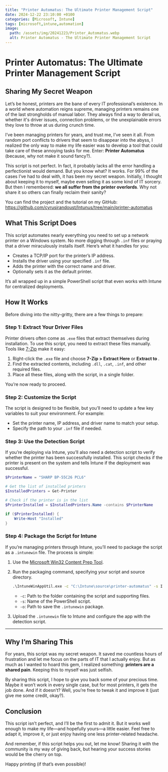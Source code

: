 ```yaml
---
title: "Printer Automatus: The Ultimate Printer Management Script"
date: 2024-12-22 23:10:00 +0100
categories: [Microsoft, Intune] 
tags: [microsoft,intune,automation]
image:
  path: /assets/img/20241223/Printer_Automatus.webp
  alt: Printer Automatus - The Ultimate Printer Management Script
---
```


# Printer Automatus: The Ultimate Printer Management Script

## Sharing My Secret Weapon

Let’s be honest, printers are the bane of every IT professional’s existence. In a world where automation reigns supreme, managing printers remains one of the last strongholds of manual labor. They always find a way to derail us, whether it's driver issues, connection problems, or the unexplainable errors they love to throw at us during crunch time.

I’ve been managing printers for years, and trust me, I’ve seen it all. From random port conflicts to drivers that seem to disappear into the abyss, I realized the only way to make my life easier was to develop a tool that could take care of these annoying tasks for me. Enter: **Printer Automatus** (because, why not make it sound fancy?).

This script is not perfect. In fact, it probably lacks all the error handling a perfectionist would demand. But you know what? It works. For 99% of the cases I’ve had to deal with, it has been my secret weapon. Initially, I thought about keeping it to myself, maybe even selling it as some kind of IT sorcery. But then I remembered: **we all suffer from the printer overlords**. Why not share it so others can finally reclaim their sanity?

You can find the project and the tutorial on my GitHub: https://github.com/cyrusirandoust/Intunus/tree/main/printer-automatus 

## What This Script Does

This script automates nearly everything you need to set up a network printer on a Windows system. No more digging through `.inf` files or praying that a driver miraculously installs itself. Here’s what it handles for you:

- Creates a TCP/IP port for the printer’s IP address.
- Installs the driver using your specified `.inf` file.
- Adds the printer with the correct name and driver.
- Optionally sets it as the default printer.

It’s all wrapped up in a simple PowerShell script that even works with Intune for centralized deployments.

## How It Works

Before diving into the nitty-gritty, there are a few things to prepare:

### Step 1: Extract Your Driver Files
Printer drivers often come as `.exe` files that extract themselves during installation. To use this script, you need to extract these files manually. Tools like [7-Zip](https://www.7-zip.org/) make it easy:

1. Right-click the `.exe` file and choose **7-Zip > Extract Here** or **Extract to <Folder Name>**.
2. Find the extracted contents, including `.dll`, `.cat`, `.inf`, and other required files.
3. Place all these files, along with the script, in a single folder.

You’re now ready to proceed.

### Step 2: Customize the Script
The script is designed to be flexible, but you’ll need to update a few key variables to suit your environment. For example:

- Set the printer name, IP address, and driver name to match your setup.
- Specify the path to your `.inf` file if needed.

### Step 3: Use the Detection Script
If you’re deploying via Intune, you’ll also need a detection script to verify whether the printer has been successfully installed. This script checks if the printer is present on the system and tells Intune if the deployment was successful.

```powershell
$PrinterName = "SHARP BP-55C26 PCL6"

# Get the list of installed printers
$InstalledPrinters = Get-Printer

# Check if the printer is in the list
$PrinterInstalled = $InstalledPrinters.Name -contains $PrinterName

if ($PrinterInstalled) {
    Write-Host "Installed"
}
```

### Step 4: Package the Script for Intune
If you’re managing printers through Intune, you’ll need to package the script as a `.intunewin` file. The process is simple:

1. Use the [Microsoft Win32 Content Prep Tool](https://learn.microsoft.com/en-us/mem/intune/apps/apps-win32-app-management).
2. Run the packaging command, specifying your script and source directory.

   ```cmd
   .\IntuneWinAppUtil.exe -c "C:\Intune\source\printer-automatus" -s Install-PrinterAutomatus.ps1 -o "C:\Intune\output\printer-automatus"
    ```

   - `-c`: Path to the folder containing the script and supporting files.
   - `-s`: Name of the PowerShell script.
   - `-o`: Path to save the `.intunewin` package.

3. Upload the `.intunewin` file to Intune and configure the app with the detection script.

---

## Why I’m Sharing This

For years, this script was my secret weapon. It saved me countless hours of frustration and let me focus on the parts of IT that I actually enjoy. But as much as I wanted to hoard this gem, I realized something: **printers are a shared pain**. Keeping this to myself was just selfish.

By sharing this script, I hope to give you back some of your precious time. Maybe it won’t work in every single case, but for most printers, it gets the job done. And if it doesn’t? Well, you’re free to tweak it and improve it (just give me some credit, okay?).

## Conclusion

This script isn’t perfect, and I’ll be the first to admit it. But it works well enough to make my life—and hopefully yours—a little easier. Feel free to adapt it, improve it, or just enjoy having one less printer-related headache.

And remember, if this script helps you out, let me know! Sharing it with the community is my way of giving back, but hearing your success stories would be the cherry on top.

Happy printing (if that’s even possible)!
